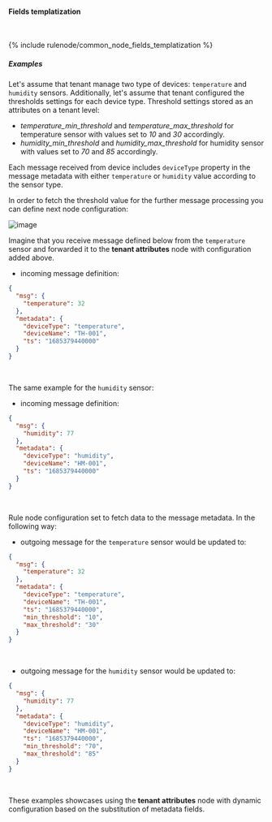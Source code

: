 #### Fields templatization

<div class="divider"></div>
<br/>

{% include rulenode/common_node_fields_templatization %}

##### Examples

Let's assume that tenant manage two type of devices: `temperature` and `humidity` sensors.
Additionally, let's assume that tenant configured the thresholds settings for each device type.
Threshold settings stored as an attributes on a tenant level:

- *temperature_min_threshold* and *temperature_max_threshold* for temperature sensor with values set to *10* and *30* accordingly.
- *humidity_min_threshold* and *humidity_max_threshold* for humidity sensor with values set to *70* and *85* accordingly.

Each message received from device includes `deviceType` property in the message metadata
with either `temperature` or `humidity` value according to the sensor type.

In order to fetch the threshold value for the further message processing you can define next node configuration:

![image](${helpBaseUrl}/help/images/rulenode/examples/tenant-attributes-ft.png)

Imagine that you receive message defined below from the `temperature` sensor
and forwarded it to the **tenant attributes** node with configuration added above.

- incoming message definition:

```json
{
  "msg": {
    "temperature": 32
  },
  "metadata": {
    "deviceType": "temperature",
    "deviceName": "TH-001",
    "ts": "1685379440000"
  }
}
```

<br>

The same example for the `humidity` sensor:

- incoming message definition:

```json
{
  "msg": {
    "humidity": 77
  },
  "metadata": {
    "deviceType": "humidity",
    "deviceName": "HM-001",
    "ts": "1685379440000"
  }
}
```

<br>

Rule node configuration set to fetch data to the message metadata. In the following way:

- outgoing message for the `temperature` sensor would be updated to:

```json
{
  "msg": {
    "temperature": 32
  },
  "metadata": {
    "deviceType": "temperature",
    "deviceName": "TH-001",
    "ts": "1685379440000",
    "min_threshold": "10",
    "max_threshold": "30"
  }
}
```

<br>

- outgoing message for the `humidity` sensor would be updated to:

```json
{
  "msg": {
    "humidity": 77
  },
  "metadata": {
    "deviceType": "humidity",
    "deviceName": "HM-001",
    "ts": "1685379440000",
    "min_threshold": "70",
    "max_threshold": "85"
  }
}
```

<br>

These examples showcases using the **tenant attributes** node with dynamic configuration based on the substitution of metadata fields.

<br>
<br>

